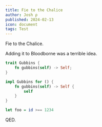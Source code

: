 ```yaml
---
title: Fie to the Chalice
author: Josh ρ
published: 2024-02-13
icon: document
tags: Test
---
```


Fie to the Chalice.

Adding it to Bloodborne was a terrible idea.

```rust
trait Gubbins {
    fn gubbins(self) -> Self;
}

impl Gubbins for () {
    fn gubbins(self) -> Self {
        self
    }
}
```

```haskell
let foo = id >== 1234
```

QED.
